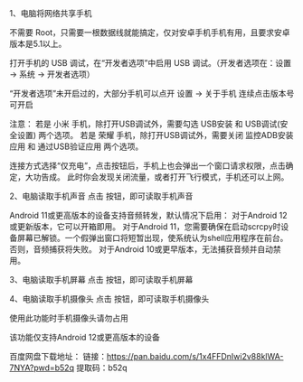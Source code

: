 1、电脑将网络共享手机

不需要 Root，只需要一根数据线就能搞定，仅对安卓手机手机有用，且要求安卓版本是5.1以上。

打开手机的 USB 调试，在“开发者选项”中启用 USB 调试。（开发者选项在：设置 -> 系统 -> 开发者选项）

“开发者选项”未开启过的，大部分手机可以点开 设置 -> 关于手机 连续点击版本号可开启


注意：
若是 小米 手机，除打开USB调试外，需要勾选 USB安装 和 USB调试(安全设置) 两个选项。
若是 荣耀 手机，除打开USB调试外，需要关闭 监控ADB安装应用 和 通过USB验证应用 两个选项。

连接方式选择“仅充电”，点击按钮后，手机上也会弹出一个窗口请求权限，点击确定，大功告成。
此时你会发现关闭流量，或者打开飞行模式，手机还可以上网。

2、电脑读取手机声音
点击  按钮，即可读取手机声音

Android 11或更高版本的设备支持音频转发，默认情况下启用：
对于Android 12或更新版本，它可以开箱即用。
对于Android 11，您需要确保在启动scrcpy时设备屏幕已解锁。一个假弹出窗口将短暂出现，使系统认为shell应用程序在前台。否则，音频捕获将失败。
对于Android 10或更早版本，无法捕获音频并自动禁用。

3、电脑读取手机屏幕
点击  按钮，即可读取手机屏幕

4、电脑读取手机摄像头
点击  按钮，即可读取手机摄像头

使用此功能时手机摄像头请勿占用

该功能仅支持Android 12或更高版本的设备

百度网盘下载地址：
链接：https://pan.baidu.com/s/1x4FFDnIwi2v88klWA-7NYA?pwd=b52q
提取码：b52q
